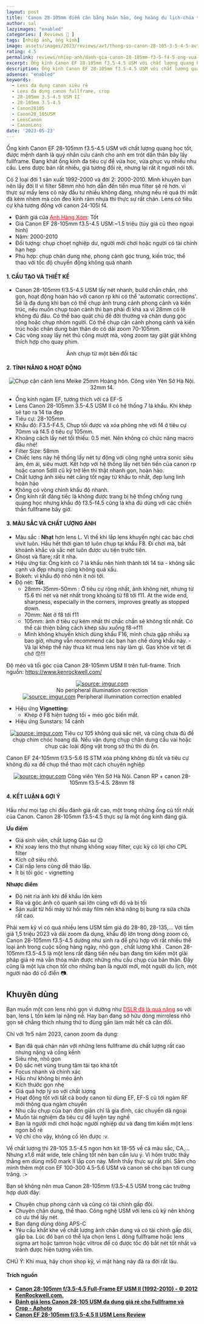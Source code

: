 ```yaml
---
layout: post
title: 'Canon 28-105mm điểm cân bằng hoàn hảo, ông hoàng du lịch-chúa tể đa dụng!!!'
author: sal
lazyimages: "enabled"
categories: [ Reviews 📝 ]
tags: [nhiếp ảnh, ống kính]
image: assets/images/2023/reviews/avt/thong-so-canon-28-105-3-5-4-5-avt.webp
rating: 4.5
permalink: reviews/nhiep-anh/danh-gia-canon-28-105mm-f3-5-f4-5-ong-vua-da-dung-gia-re
excerpt: Ống kính Canon EF 28-105mm f3.5-4.5 USM với chất lượng quang học tốt, được mệnh danh là quý nhân cứu cánh cho anh em trót dấn thân bãy lầy fullframe. Đang khát ống kính đa tiêu cự để vừa học, vừa phục vụ nhiều nhu cầu. Lens được bán rất nhiều, giá tương đối rẻ, nhưng lại rất ít người nói tới.
description: Ống kính Canon EF 28-105mm f3.5-4.5 USM với chất lượng quang học tốt, được mệnh danh là quý nhân cứu cánh cho anh em trót dấn thân bãy lầy fullframe. Đang khát ống kính đa tiêu cự để vừa học, vừa phục vụ nhiều nhu cầu. Lens được bán rất nhiều, giá tương đối rẻ, nhưng lại rất ít người nói tới.
adsense: "enabled"
keywords:
  - Lens đa dụng canon siêu rẻ
  - Lens đa dụng canon fullframe, crop
  - 28-105mm 3.5-4.5 USM II
  - 28-105mm 3.5-4.5
  - Canon28105
  - Canon28_105USM
  - LensCanon
  - CanonLens
date: '2023-05-23'
---
```


Ống kính Canon EF 28-105mm f3.5-4.5 USM với chất lượng quang học tốt, được mệnh danh là quý nhân cứu cánh cho anh em trót dấn thân bãy lầy fullframe. Đang khát ống kính đa tiêu cự để vừa học, vừa phục vụ nhiều nhu cầu. Lens được bán rất nhiều, giá tương đối rẻ, nhưng lại rất ít người nói tới.

Có 2 loại đời 1 sản xuất 1992-2000 và đời 2: 2000-2010. Mình khuyên bạn nên lấy đời II vì filter 58mm nhỏ hơn dẫn đến tiền mua filter sẽ rẻ hơn. vì thực sự mấy lens cỏ này đầu tư nhiều không đáng, nhưng nếu rẻ quá thì mắt đã kèm nhèm mà còn đeo kính râm nhựa thì thực sự rất chán. Lens có tiêu cự khá tương đồng với canon 24-105l f4.

<ul>
<li>Đánh giá của <a href="/nhiep-anh/reviews/tam-biet-canon-5d2" style="color:red" target="_blank">Anh Hàng Xóm</a>: Tốt</li>
<li>Giá Canon EF 28-105mm f3.5-4.5 USM:~1.5 triệu (tùy giá cũ theo ngoại hình)</li>
<li>Năm: 2000-2010</li>
<li>Đối tượng: chụp choẹt nghiệp dư, người mới chơi hoặc người có tài chính hạn hẹp</li>
<li>Phù hợp: chụp chân dung nhẹ, phong cảnh góc trung, kiến trúc, thể thao với tốc độ chuyển động không quá nhanh</li>
</ul>

#### 1\. CẤU TẠO VÀ THIẾT KẾ

*   Canon 28-105mm f/3.5-4.5 USM lấy nét nhanh, build chắn chắn, nhỏ gọn, hoạt động hoàn hảo với canon rp khi có thể 'automatic corrections'. Sẽ là đa dụng khi bạn có thể chụp ảnh trung cảnh phong cảnh và kiến trúc, nếu muốn chụp toàn cảnh thì bạn phải đi khá xa vì 28mm có lẽ không đủ đâu. Có thể bao quát chủ đề đời thường và chân dung góc rộng hoặc chụp nhóm người. Có thể chụp cận cảnh phong cảnh và kiến trúc hoặc chân dung bán thân do có dải zoom 70-105mm.
*   Các vòng xoay lấy nét thủ công mượt mà, vòng zoom tay giật giật không thích hợp cho quay phim.

<div class="content" style="text-align:center; ">
<img data-src="./../assets/images/2023/reviews/thong-so-canon-28-105-3-5-4-5-2.webp" class=" lazyload img-thumb lazyimg " /><br><span class="image-caption">Ảnh chụp từ một bên đối tác</span></div>

#### 2\. TÍNH NĂNG & HOẠT ĐỘNG

<p style="text-align:center; ">
<picture>
  <source data-srcset="../../assets/images/2023/reviews/thong-so-canon-28-105-3-5-4-5-1.webp" />
  <img class="responsive" data-lowsrc="../../assets/images/2023/reviews/thong-so-canon-28-105-3-5-4-5-1.webp" alt="Chụp cận cảnh lens Meike 25mm" data-sizes="auto" loading="lazy"/>
  Hoàng hôn. Công viên Yên Sở Hà Nội. 32mm f4.
</picture>
</p>

*   Ống kính ngàm EF, tương thích với cả EF-S
*   Lens Canon 28-105mm 3.5-4.5 USM II có hệ thống 7 lá khẩu. Khi khép sẽ tạo ra 14 tia đẹp
*   Tiêu cự: 28-105mm.
*   Khẩu độ: F3.5-F4.5, Chụp tối được và xóa phông nhẹ với f4 ở tiêu cự 70mm và f4.5 ở tiêu cự 105mm.
*   Khoảng cách lấy nét tối thiếu: 0.5 mét. Nên không có chức năng macro đâu nhé!
*   Filter Size: 58mm
*   Chiếc lens này hệ thống lấy nét tự động với công nghệ untra sonic siêu âm, êm ái, siêu mượt. Kết hợp với hệ thống lấy nét tiên tiến của canon rp hoặc canon 5dIII cũ kỹ trở lên thì thật nhanh gọn, hoàn hảo.
*   Chất lượng ảnh siêu nét căng tốt ngay từ khẩu to nhất, đẹp lung linh hoàn hảo
*   Không có vòng chỉnh khẩu độ nhanh.
*   Ống kính rất đáng tiếc là không được trang bị hệ thống chống rung quang học nhưng khẩu độ f3.5-f4.5 cũng là khá đủ dùng với các chiến thần fullframe bây giờ.

#### 3\. MÀU SẮC VÀ CHẤT LƯỢNG ẢNH

*   Màu sắc : **Nhạt** hơn lens L. Vì thế khi lắp lens khuyến nghị các bác chơi vivit luôn. Hầu hết thời gian tớ luôn chụp tại khẩu F8. Đi chơi mà, bắt khoảnh khắc và sắc nét luôn được ưu tiện trước tiên.
*   Ghost và flare: rất ít nha.
*   Hiệu ứng tia: Ống kính có 7 lá khẩu nên hình thành tới 14 tia - không sắc cạnh và đẹp nhưng cũng không quá xấu.
*   Bokeh: vì khẩu độ nhỏ nên ít nói tới. 
*   Độ nét: **Tốt**.
    * 28mm-35mm-50mm : Ở tiêu cự rộng nhất, ảnh không nét, nhưng từ f5.6 thì nét và nét nhất trong khoảng từ f8 tới f11. At the wide end, sharpness, especially in the corners, improves greatly as stopped down.
    * 70mm: Nét ở f8 tới f11
    * 105mm: ảnh ở tiêu cự kém nhất thì chắc chắn sẽ không tốt nhất. Có thể cải thiện bằng cách khép sâu xuống f8->f11
    *   Mình không khuyến khích dùng khẩu F16, mình chưa gặp nhiễu xạ bao giờ, nhưng vẫn recommend các bạn hạn chế dùng khẩu này. - Vả lại khép thế này thua kit mua lens này làm gì. Gas khỏe vít tẹt đi chớ 😙!!!

Độ méo và tối góc của Canon 28-105mm USM II trên full-frame. Trích nguồn: https://www.kenrockwell.com/

<p style="text-align:center; ">
<a href="https://imgur.com/yq6eVFk"><img src="https://i.imgur.com/yq6eVFk.png" title="source: imgur.com" /></a><br>
No peripheral illumination correction
<br>
<a href="https://imgur.com/sre81oC"><img src="https://i.imgur.com/sre81oC.png" title="source: imgur.com" /></a>
Peripheral illumination correction enabled
</p>

*   Hiệu ứng **Vignetting:**
    *   Khép ở F8 hiện tượng tối + méo góc biến mất. 
* Hiệu ứng Sunstars: 14 cánh

<p style="text-align:center; ">
<a href="https://imgur.com/vMjh1pf"><img src="https://i.imgur.com/vMjh1pf.jpg" title="source: imgur.com" /></a>
Tiêu cự 105 không quá sắc nét, và cũng chưa đủ để chụp chim chóc hoang dã. Nếu vận dụng chụp chân dung cầu vai hoặc chụp các loài động vật trong sở thú thì đủ ổn.
</p>

Canon EF 24-105mm f/3.5-5.6 IS STM xóa phông không đủ tốt và tiêu cự không đủ xa để chụp thể thao một cách chuyên nghiệp

<p style="text-align:center; ">
<a href="https://imgur.com/UBZRKHt"><img src="https://i.imgur.com/UBZRKHt.jpg" title="source: imgur.com" /></a>
Công viên Yên Sở Hà Nội. Canon RP + canon 28-105mm f3.5-4.5. 28mm f8</p>

#### 4\. KẾT LUẬN & GỢI Ý

Hầu như mọi tạp chí đều đánh giá rất cao, một trong những ống cũ tốt nhất của Canon. Canon 28-105mm f3.5-4.5 thực sự là một ống kính đáng giá.

**Ưu điểm**

*   Giá sinh viên, chất lượng Gáo sư 😌
*   Khi xoay lens thò thụt nhưng không xoay filter, cực kỳ có lợi cho CPL filter
*   Kích cỡ siêu nhỏ.
*   Cái nắp lens cũng dễ tháo lắp.
*   Ít bị tối góc - vignetting

**Nhược điểm**

*   Độ nét rìa ảnh khi để khẩu lớn kém
*   Rìa và góc ảnh có quanh sai lớn cùng với đó và bị tối
*   Sản xuất từ hồi máy từ hồi máy film nên khả năng bị bung ra sửa chữa rất cao.

Phải xem kỹ vì có quá nhiều lens USM tầm giá đó 28-80, 28-135,... Với tầm giá 1,5 triệu 2023 và dải zoom đa dụng, khẩu độ lớn trong dòng zoom cỏ, Canon 28-105mm f3.5-4.5 dường như sinh ra để phù hợp với rất nhiều thể loại ảnh trong cuộc sống hàng ngày, nhỏ gọn , chất lượng khá . Canon 28-105mm f3.5-4.5 là một lens rất đáng tiền nếu bạn đang tìm kiếm một giải pháp giá rẻ mà vẫn thỏa mãn được những nhu cầu chụp của bản thân. Đây cũng là một lựa chọn tốt cho những bạn là người mới, một người du lịch, một người nào đó cổ điển 📷.

<h2>Khuyên dùng</h2>

Bạn muốn một con lens nhỏ gọn vì dường như <a href="/nhiep-anh/reviews/tam-biet-canon-5d2" style="color:red" target="_blank">DSLR đã là quá nặng</a> so với bạn, lens L tốn kém lại nặng nề. Hay bạn đang sở hữu dòng  mirroless nhỏ gọn sẽ chẳng thích nhưng thứ to đùng gắn làm mất hết cả cân đối.

Chỉ với 1tr5 năm 2023, canon zoom đa dụng:

<ul>
  <li>Bạn đã quá chán nản với những lens fullframe dù chất lượng rất cao nhưng nặng và cồng kềnh</li>
  <li>Siêu nhẹ, nhỏ gọn</li>
  <li>Độ sắc nét vùng trung tâm tái tạo khá tốt</li>
  <li>Focus nhanh và chính xác</li>
  <li>Hầu như không bị méo ảnh</li>
  <li>Kích thước gọn nhẹ</li>
  <li>Giá quá hợp lý so với chất lượng</li>
  <li>Họạt động tốt với tất cả body canon từ dùng EF, EF-S cũ tới ngàm RF mới thông qua ngàm chuyển</li>
  <li>Nhu cầu chụp của bạn đơn giản chỉ là gia đình, các chuyến dã ngoại</li>
<li>Muốn tải nghiệm đa tiêu cự để luyện tay nghề</li>
<li>Bạn là người mới chơi hoặc người nghiệp dư và đang tìm kiếm một lens ngon bổ rẻ</li>
<li>Vợ chỉ cho vậy, không cố lên được :v.</li>
</ul>

Về chất lượng thì 28-105 3.5-4.5 ngon hơn kit 18-55 về cả màu sắc, CA,... Nhưng x1.6 mất wide, tele chẳng tốt nên bạn cần lưu ý. Vì hôm trước thấy thằng em dùng m50 mark II lắp con này. Mình thấy thực sự rất phí. Sắm cho mình thêm một con EF 100-300 4.5-5.6 USM và canon sẽ cho bạn tới cung trăng. :>

Bạn sẽ không nên mua Canon 28-105mm f/3.5-4.5 USM trong các trường hợp dưới đây:

<ul>
  <li>Chuyên chụp phong cảnh và cũng có tài chính gấp đôi.</li>
  <li>Chuyên chân dung, thể thao. Công nghệ USM với lens cũ kỹ nên không có ưu thế lấy nét.</li>
  <li>Bạn đang dùng dòng APS-C</li>
  <li>Yêu cầu khắt khe về chất lượng ảnh chân dung và có tài chính gấp đôi, gấp ba. Lúc đó bạn có thể lựa chọn lens L dòng fullframe hoặc lens sigma art hoặc tamron hoặc viltrox để có được tốc độ bắt nét tốt nhất và tránh được hiện tượng viền tím.</li>
</ul>

CHÚ Ý: Khi mua, hãy chọn shop kỹ, vì mặt hàng này đã ra đời rất lâu.

#### Trích nguồn
*   [**Canon 28-105mm f/3.5-4.5 Full-Frame EF USM II (1992-2010) - © 2012 KenRockwell.com.**](https://www.kenrockwell.com/canon/lenses/28-105mm.htm#perf)
*   [**Đánh giá lens Canon 28-105 USM đa dụng giá rẻ cho Fullframe và Crop - Aphoto**](https://www.youtube.com/watch?v=mgtsjbzDwac)
*   [**Canon EF 28-105mm f/3.5-4.5 II USM Lens Review**](https://www.the-digital-picture.com/Reviews/Canon-EF-28-105mm-f-3.5-4.5-II-USM-Lens-Review.aspx)





